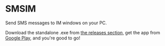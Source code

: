 # SMSIM
Send SMS messages to IM windows on your PC. 

Download the standalone .exe from <a href=https://github.com/JMdeKlerk/SMSIM/releases> the releases section</a>, get the app from <a href="https://play.google.com/store/apps/details?id=me.johannesnz.smsim"> Google Play</a>, and you're good to go!
